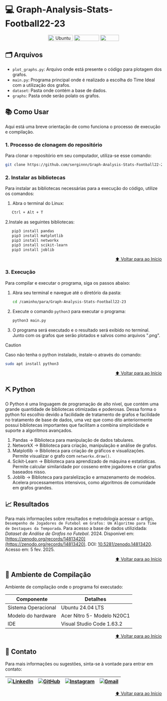 # 💻 Graph-Analysis-Stats-Football22-23

<div align="center">
   <img align="center" height="20px" width="80px" alt="Ubuntu" src="https://img.shields.io/badge/Ubuntu-E95420?logo=ubuntu&logoColor=white"/>
   <img align="center" height="20px" width="80px" src="https://img.shields.io/badge/VS%20Code-blue?logo=visual%20studio%20code"/>
   <img align="center" height="20px" width="60px" src="https://img.shields.io/badge/Python-3670A0?logo=python&logoColor=ffdd54"/>
</div>

## 🗂 Arquivos

- `plot_graphs.py`: Arquivo onde está presente o código para plotagem dos grafos.
- `main.py`: Programa principal onde é realizado a escolha do Time Ideal com a utilização dos grafos.
- `dataset`: Pasta onde contém a base de dados.
- `graphs`: Pasta onde serão polato os grafos.

## 📚 Como Usar
Aqui está uma breve orientação de como funciona o processo de execução e compilação.
### 1. Processo de clonagem do repositório
Para clonar o repositório em seu computador, utiliza-se esse comando: 
```bash
git clone https://github.com/serginnn/Graph-Analysis-Stats-Football22-23.git
```
### 2. Instalar as bibliotecas 
Para instalar as bibliotecas necessárias para a execução do código, utilize os comandos:

1. Abra o terminal do Linux:
 ```bash
    Ctrl + Alt + T
  ```
2.Instale as seguintes bibliotecas:
```bash
   pip3 install pandas
   pip3 install matplotlib
   pip3 install networkx
   pip3 install scikit-learn
   pip3 install joblib
 ```

<p align="right"><a href="#-implementação-em-python">⬆️ Voltar para ao Início</a></p>

### 3. Execução
Para compilar e executar o programa, siga os passos abaixo:

1. Abra seu terminal e navegue até o diretório da pasta:
    ```bash
    cd /caminho/para/Graph-Analysis-Stats-Football22-23
    ```
2. Execute o comando `python3` para executar o programa:
    ```bash
    python3 main.py
    ```
3. O programa será executado e o resultado será exibido no terminal. Junto com os grafos que serão plotados e salvos como arquivos ".png".

> [!CAUTION]
> Caso não tenha o python instalado, instale-o através do comando:
> ```bash
> sudo apt install python3
> ```

<p align="right"><a href="#-implementação-em-python">⬆️ Voltar para ao Início</a></p>

## ⛏ Python

O Python é uma linguagem de programação de alto nível, que contém uma grande quantidade de bibliotecas otimizadas e poderosas. Dessa forma o python foi escolhio devido a facilidade de tratamento de grafos e facilidade no tratamento de base de dados, uma vez que como dito anteriormente possui bibliotecas importantes que facilitam a combina simplicidade e suporte a algoritmos avançados.

1. Pandas → Biblioteca para manipulação de dados tabulares.
2. NetworkX → Biblioteca para criação, manipulação e análise de grafos.
3. Matplotlib → Biblioteca para criação de gráficos e visualizações. Permite visualizar o grafo com `networkx.draw()`.  
4. Scikit-Learn → Biblioteca para aprendizado de máquina e estatísticas. Permite calcular similaridade por cosseno entre jogadores e criar grafos baseados nisso.
5. Joblib → Biblioteca para paralelização e armazenamento de modelos. Acelera processamentos intensivos, como algoritmos de comunidade em grafos grandes.

## 📈 Resultados
Para mais informações sobre resultados e metodologia acessar o artigo, `Desempenho de Jogadores de Futebol em Grafos: Um Algoritmo para Time de Destaques da Temporada`. Para acesso a base de dados utilizidada: *Dataset de Análise de Grafos no Futebol*. 2024. Disponível em: [https://zenodo.org/records/14813420](https://zenodo.org/records/14813420). DOI: [10.5281/zenodo.14813420](https://doi.org/10.5281/zenodo.14813420). Acesso em: 5 fev. 2025.

<p align="right"><a href="#-implementação-em-python">⬆️ Voltar para ao Início</a></p>


## 🔧 Ambiente de Compilação
Ambiente de compilação onde o programa foi executado:

| Componente      | Detalhes                          |
|-----------------|-----------------------------------|
| Sistema Operacional | Ubuntu 24.04 LTS |
| Modelo do hardware| Acer Nitro 5- Modelo N20C1|
| IDE             | Visual Studio Code 1.63.2|

<p align="right"><a href="#-implementação-em-python">⬆️ Voltar para ao Início</a></p>

## 📧 Contato
Para mais informações ou sugestões, sinta-se à vontade para entrar em contato:

| [![LinkedIn](https://img.shields.io/badge/-LinkedIn-0077B5?style=flat-square&logo=linkedin&logoColor=white)](www.linkedin.com/in/sergio-ramos-21057230a) | [![GitHub](https://img.shields.io/badge/-GitHub-181717?style=flat-square&logo=github&logoColor=white)](https://github.com/serginnn) | [![Instagram](https://img.shields.io/badge/-Instagram-E4405F?style=flat-square&logo=instagram&logoColor=white)](https://www.instagram.com/eu__sergio/?hl=pt-br) | [![Gmail](https://img.shields.io/badge/-Gmail-D14836?style=flat-square&logo=gmail&logoColor=white)](mailto:sergiohenriquequedasramos@gmail.com) |
|---|---|---|---|
  

<p align="right"><a href="#-implementação-em-python">⬆️ Voltar para ao Início</a></p>


